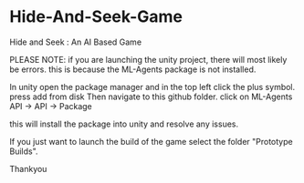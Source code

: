 # Hide-And-Seek-Game
Hide and Seek : An AI Based Game

PLEASE NOTE:
if you are launching the unity project, there will most likely be errors.
this is because the ML-Agents package is not installed.

In unity open the package manager and in the top left click the plus symbol. press add from disk
Then navigate to this github folder. click on ML-Agents API -> API -> Package

this will install the package into unity and resolve any issues.


If you just want to launch the build of the game select the folder "Prototype Builds".

Thankyou